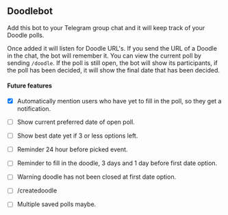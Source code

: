 ## Doodlebot
Add this bot to your Telegram group chat and it will keep track of your Doodle polls. 

Once added it will listen for Doodle URL's. If you send the URL of a Doodle in the chat, the bot will remember it.
You can view the current poll by sending `/doodle`. If the poll is still open, the bot will show its participants,
if the poll has been decided, it will show the final date that has been decided.

#### Future features
- [x] Automatically mention users who have yet to fill in the poll, so they get a notification.
- [ ] Show current preferred date of open poll. 
- [ ] Show best date yet if 3 or less options left.
- [ ] Reminder 24 hour before picked event.
- [ ] Reminder to fill in the doodle, 3 days and 1 day before first date option.
- [ ] Warning doodle has not been closed at first date option.
- [ ] /createdoodle 
- [ ] Multiple saved polls maybe.

